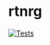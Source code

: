 # rtnrg

[![Tests](https://shields.io/github/workflow/status/wiatrogon/rtnrg/PHP%20Composer)](https://github.com/Wiatrogon/rtnrg/actions)
